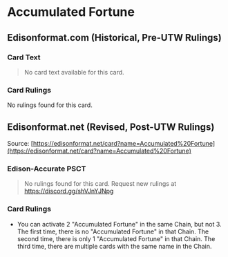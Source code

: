 # Accumulated Fortune

## Edisonformat.com (Historical, Pre-UTW Rulings)

### Card Text

> No card text available for this card.

### Card Rulings

No rulings found for this card.

## Edisonformat.net (Revised, Post-UTW Rulings)

Source: [https://edisonformat.net/card?name=Accumulated%20Fortune](https://edisonformat.net/card?name=Accumulated%20Fortune)

### Edison-Accurate PSCT

> No rulings found for this card. Request new rulings at https://discord.gg/shVJnYJNpg

### Card Rulings

*   You can activate 2 "Accumulated Fortune" in the same Chain, but not 3.
The first time, there is no "Accumulated Fortune" in that Chain.
The second time, there is only 1 "Accumulated Fortune" in that Chain.
The third time, there are multiple cards with the same name in the Chain.
            